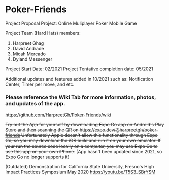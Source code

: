 # Poker-Friends

Project Proposal
Project: Online Muliplayer Poker Mobile Game

Project Team (Hard Hats) members:
1. Harpreet Ghag
2. David Andrade
4. Micah Mercado
5. Dyland Messenger

Project Start Date: 02/2021
Project Tentative completion date: 05/2021 

Additional updates and features added in 10/2021 such as: Notification Center, Timer per move, and etc. 

### Please reference the Wiki Tab for more information, photos, and updates of the app.
https://github.com/HarpreetGh/Poker-Friends/wiki

~~Try out the App for yourself by downloading Expo Go app on Android's Play Store and then scanning the QR on https://expo.dev/@harpreetgh/poker-friends
Unfortunately Apple doesn't allow this functionality through Expo Go, so you may download the iOS build and run it on your own emulator.
If your run the source code locally on a computer, you may use Expo Go to use this app on your own iPhone.~~ (App hasn't been updated since 2021, so Expo Go no longer supports it)

(Outdated) Demonstration for California State University, Fresno's High Impact Practices Symposium May 2020 https://youtu.be/T5S3_SBrYSM 
